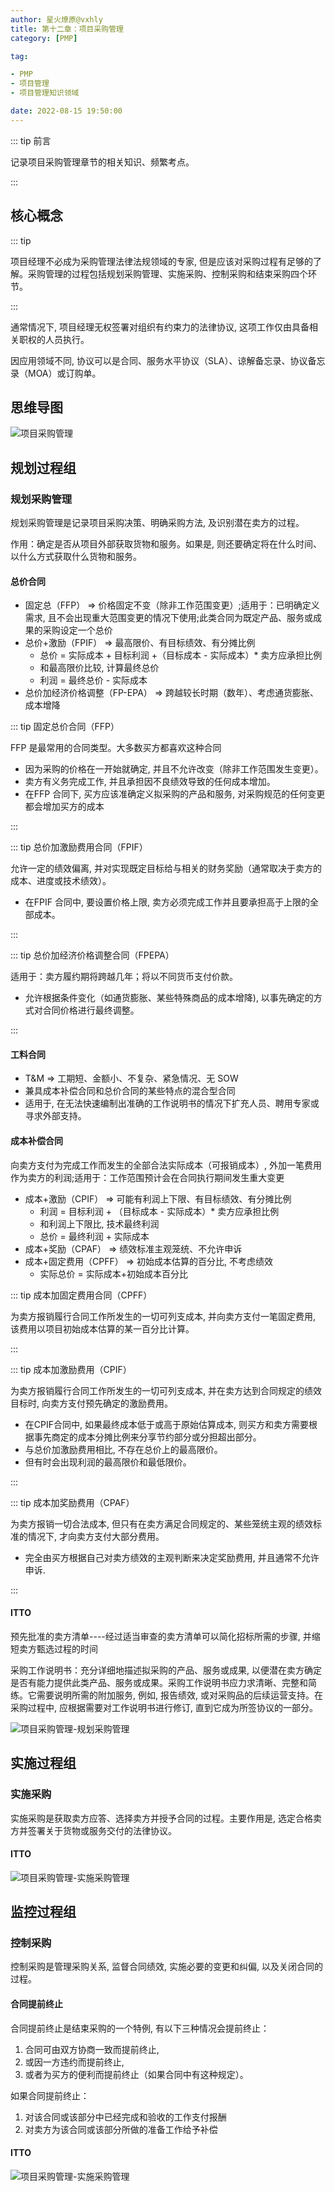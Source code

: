 ```yaml
---
author: 星火燎原@vxhly
title: 第十二章：项目采购管理
category: [PMP]

tag:

- PMP
- 项目管理
- 项目管理知识领域

date: 2022-08-15 19:50:00
---
```


::: tip 前言

记录项目采购管理章节的相关知识、频繁考点。

:::

<!-- more -->

## 核心概念

::: tip

项目经理不必成为采购管理法律法规领域的专家, 但是应该对采购过程有足够的了解。采购管理的过程包括规划采购管理、实施采购、控制采购和结束采购四个环节。

:::

通常情况下, 项目经理无权签署对组织有约束力的法律协议, 这项工作仅由具备相关职权的人员执行。

因应用领域不同, 协议可以是合同、服务水平协议（SLA）、谅解备忘录、协议备忘录（MOA）或订购单。

## 思维导图

![项目采购管理](/assets/project-purchasing-management.png)

## 规划过程组

### 规划采购管理

规划采购管理是记录项目采购决策、明确采购方法, 及识别潜在卖方的过程。

作用：确定是否从项目外部获取货物和服务。如果是, 则还要确定将在什么时间、以什么方式获取什么货物和服务。

#### 总价合同

- 固定总（FFP） => 价格固定不变（除非工作范围变更）;适用于：已明确定义需求, 且不会出现重大范围变更的情况下使用;此类合同为既定产品、服务或成果的采购设定一个总价
- 总价+激励（FPIF） => 最高限价、有目标绩效、有分摊比例
  - 总价 = 实际成本 + 目标利润 +（目标成本 - 实际成本）\* 卖方应承担比例
  - 和最高限价比较, 计算最终总价
  - 利润 = 最终总价 - 实际成本
- 总价加经济价格调整（FP-EPA） => 跨越较长时期（数年）、考虑通货膨胀、成本增降

::: tip 固定总价合同（FFP）

FFP 是最常用的合同类型。大多数买方都喜欢这种合同

- 因为采购的价格在一开始就确定, 并且不允许改变（除非工作范围发生变更）。
- 卖方有义务完成工作, 并且承担因不良绩效导致的任何成本增加。
- 在FFP 合同下, 买方应该准确定义拟采购的产品和服务, 对采购规范的任何变更都会增加买方的成本

:::

::: tip 总价加激励费用合同（FPIF）

允许一定的绩效偏离, 并对实现既定目标给与相关的财务奖励（通常取决于卖方的成本、进度或技术绩效）。

- 在FPIF 合同中, 要设置价格上限, 卖方必须完成工作并且要承担高于上限的全部成本。

:::

::: tip 总价加经济价格调整合同（FPEPA）

适用于：卖方履约期将跨越几年；将以不同货币支付价款。

- 允许根据条件变化（如通货膨胀、某些特殊商品的成本增降), 以事先确定的方式对合同价格进行最终调整。

:::

#### 工料合同

- T&M => 工期短、金额小、不复杂、紧急情况、无 SOW
- 兼具成本补偿合同和总价合同的某些特点的混合型合同
- 适用于, 在无法快速编制出准确的工作说明书的情况下扩充人员、聘用专家或寻求外部支持。

#### 成本补偿合同

向卖方支付为完成工作而发生的全部合法实际成本（可报销成本）, 外加一笔费用作为卖方的利润;适用于：工作范围预计会在合同执行期间发生重大变更

- 成本+激励（CPIF） => 可能有利润上下限、有目标绩效、有分摊比例
  - 利润 = 目标利润 + （目标成本 - 实际成本）\* 卖方应承担比例
  - 和利润上下限比, 技术最终利润
  - 总价 = 最终利润 + 实际成本
- 成本+奖励（CPAF） => 绩效标准主观笼统、不允许申诉
- 成本+固定费用（CPFF） => 初始成本估算的百分比, 不考虑绩效
  - 实际总价 = 实际成本+初始成本百分比

::: tip 成本加固定费用合同（CPFF）

为卖方报销履行合同工作所发生的一切可列支成本, 并向卖方支付一笔固定费用, 该费用以项目初始成本估算的某一百分比计算。

:::

::: tip 成本加激励费用（CPIF）

为卖方报销履行合同工作所发生的一切可列支成本, 并在卖方达到合同规定的绩效目标时, 向卖方支付预先确定的激励费用。

- 在CPIF合同中, 如果最终成本低于或高于原始估算成本, 则买方和卖方需要根据事先商定的成本分摊比例来分享节约部分或分担超出部分。
- 与总价加激励费用相比, 不存在总价上的最高限价。
- 但有时会出现利润的最高限价和最低限价。

:::

::: tip 成本加奖励费用（CPAF）

为卖方报销一切合法成本, 但只有在卖方满足合同规定的、某些笼统主观的绩效标准的情况下, 才向卖方支付大部分费用。

- 完全由买方根据自己对卖方绩效的主观判断来决定奖励费用, 并且通常不允许申诉.

:::

#### ITTO

预先批准的卖方清单----经过适当审查的卖方清单可以简化招标所需的步骤, 并缩短卖方甄选过程的时间

采购工作说明书：充分详细地描述拟采购的产品、服务或成果, 以便潜在卖方确定是否有能力提供此类产品、服务或成果。采购工作说明书应力求清晰、完整和简练。它需要说明所需的附加服务,
例如, 报告绩效, 或对采购品的后续运营支持。在采购过程中, 应根据需要对工作说明书进行修订, 直到它成为所签协议的一部分。

![项目采购管理-规划采购管理](/assets/project-purchasing-management-1.png)

## 实施过程组

### 实施采购

实施采购是获取卖方应答、选择卖方并授予合同的过程。主要作用是, 选定合格卖方并签署关于货物或服务交付的法律协议。

#### ITTO

![项目采购管理-实施采购管理](/assets/project-purchasing-management-2.png)

## 监控过程组

### 控制采购

控制采购是管理采购关系, 监督合同绩效, 实施必要的变更和纠偏, 以及关闭合同的过程。

#### 合同提前终止

合同提前终止是结束采购的一个特例, 有以下三种情况会提前终止：

1. 合同可由双方协商一致而提前终止,
2. 或因一方违约而提前终止,
3. 或者为买方的便利而提前终止（如果合同中有这种规定）。

如果合同提前终止：

1. 对该合同或该部分中已经完成和验收的工作支付报酬
2. 对卖方为该合同或该部分所做的准备工作给予补偿

#### ITTO

![项目采购管理-实施采购管理](/assets/project-purchasing-management-3.png)
